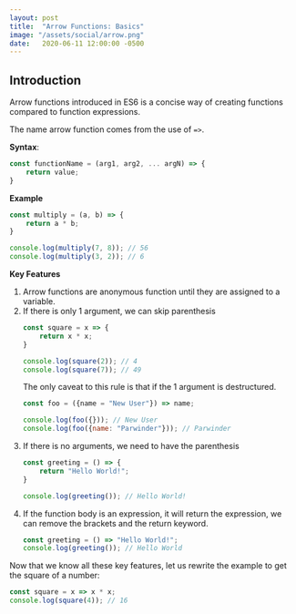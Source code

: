 ```yaml
---
layout: post
title:  "Arrow Functions: Basics"
image: "/assets/social/arrow.png"
date:   2020-06-11 12:00:00 -0500
---
```


## Introduction

Arrow functions introduced in ES6 is a concise way of creating functions compared to function expressions.

The name arrow function comes from the use of `=>`.

**Syntax**:

```javascript
const functionName = (arg1, arg2, ... argN) => {
    return value;
}
```

**Example**

```javascript
const multiply = (a, b) => {
    return a * b;
}

console.log(multiply(7, 8)); // 56
console.log(multiply(3, 2)); // 6
```

**Key Features**

1. Arrow functions are anonymous function until they are assigned to a variable.
2. If there is only 1 argument, we can skip parenthesis
   ```javascript
   const square = x => {
       return x * x;
   }

   console.log(square(2)); // 4
   console.log(square(7)); // 49
   ```
   The only caveat to this rule is that if the 1 argument is destructured.
    ```javascript
    const foo = ({name = "New User"}) => name;

    console.log(foo({})); // New User
    console.log(foo({name: "Parwinder"})); // Parwinder
    ```
3. If there is no arguments, we need to have the parenthesis
   ```javascript
   const greeting = () => {
       return "Hello World!";
   }

   console.log(greeting()); // Hello World!
   ```
4. If the function body is an expression, it will return the expression, we can remove the brackets and the return keyword.
   ```javascript
   const greeting = () => "Hello World!";
   console.log(greeting()); // Hello World
   ```

Now that we know all these key features, let us rewrite the example to get the square of a number:

```javascript
const square = x => x * x;
console.log(square(4)); // 16
```
